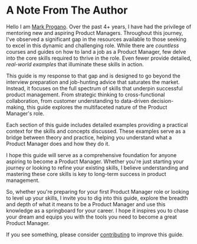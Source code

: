 # A Note From The Author

Hello I am [Mark Progano](https://mprogano.com). Over the past 4+ years, I have had the privilege of mentoring new and aspiring Product Managers. Throughout this journey, I've observed a significant gap in the resources available to those seeking to excel in this dynamic and challenging role. While there are _countless_ courses and guides on how to land a job as a Product Manager, few delve into the core skills required to thrive in the role. Even fewer provide detailed, _real-world examples_ that illuminate these skills in action.

This guide is my response to that gap and is designed to go beyond the interview preparation and job-hunting advice that saturates the market. Instead, it focuses on the full spectrum of skills that underpin successful product management. From strategic thinking to cross-functional collaboration, from customer understanding to data-driven decision-making, this guide explores the multifaceted nature of the Product Manager's role.

Each section of this guide includes detailed examples providing a practical context for the skills and concepts discussed. These examples serve as a bridge between theory and practice, helping you understand what a Product Manager does and how they do it.

I hope this guide will serve as a comprehensive foundation for anyone aspiring to become a Product Manager. Whether you're just starting your journey or looking to refine your existing skills, I believe understanding and mastering these core skills is key to long-term success in product management.

So, whether you're preparing for your first Product Manager role or looking to level up your skills, I invite you to dig into this guide, explore the breadth and depth of what it means to be a Product Manager and use this knowledge as a springboard for your career. I hope it inspires you to chase your dream and equips you with the tools you need to become a great Product Manager.

If you see something, please consider [contributing](../guidebook/contribute.md) to improve this guide.
